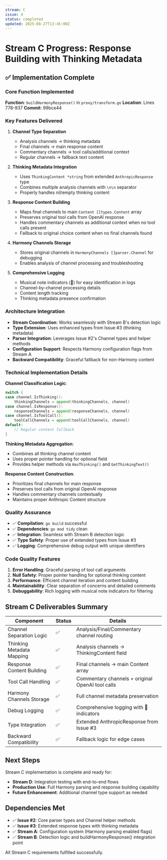 ```yaml
---
stream: C
issue: 4  
status: completed
updated: 2025-08-27T13:45:00Z
---
```


# Stream C Progress: Response Building with Thinking Metadata

## ✅ Implementation Complete

### Core Function Implemented
**Function**: `buildHarmonyResponse()` in `proxy/transform.go`
**Location**: Lines 778-937
**Commit**: 99bce44

### Key Features Delivered

1. **Channel Type Separation**
   - Analysis channels → thinking metadata
   - Final channels → main response content
   - Commentary channels → tool calls/additional context
   - Regular channels → fallback text content

2. **Thinking Metadata Integration**
   - Uses `ThinkingContent *string` from extended `AnthropicResponse` type
   - Combines multiple analysis channels with `\n\n` separator
   - Properly handles nil/empty thinking content

3. **Response Content Building**
   - Maps final channels to main `Content []types.Content` array
   - Preserves original tool calls from OpenAI response
   - Handles commentary channels as additional context when no tool calls present
   - Fallback to original choice content when no final channels found

4. **Harmony Channels Storage**
   - Stores original channels in `HarmonyChannels []parser.Channel` for debugging
   - Enables analysis of channel processing and troubleshooting

5. **Comprehensive Logging**
   - Musical note indicators (🎵) for easy identification in logs
   - Channel-by-channel processing details
   - Content length tracking
   - Thinking metadata presence confirmation

### Architecture Integration

- **Stream Coordination**: Works seamlessly with Stream B's detection logic
- **Type Extension**: Uses enhanced types from Issue #3 (thinking metadata)
- **Parser Integration**: Leverages Issue #2's Channel types and helper methods
- **Configuration Support**: Respects Harmony configuration flags from Stream A
- **Backward Compatibility**: Graceful fallback for non-Harmony content

### Technical Implementation Details

**Channel Classification Logic**:
```go
switch {
case channel.IsThinking():
    thinkingChannels = append(thinkingChannels, channel)
case channel.IsResponse():  
    responseChannels = append(responseChannels, channel)
case channel.IsToolCall():
    toolCallChannels = append(toolCallChannels, channel)
default:
    // Regular content fallback
}
```

**Thinking Metadata Aggregation**:
- Combines all thinking channel content
- Uses proper pointer handling for optional field
- Provides helper methods via `HasThinking()` and `GetThinkingText()`

**Response Content Construction**:
- Prioritizes final channels for main response
- Preserves tool calls from original OpenAI response
- Handles commentary channels contextually
- Maintains proper Anthropic Content structure

### Quality Assurance

- ✅ **Compilation**: `go build` successful
- ✅ **Dependencies**: `go mod tidy` clean
- ✅ **Integration**: Seamless with Stream B detection logic
- ✅ **Type Safety**: Proper use of extended types from Issue #3
- ✅ **Logging**: Comprehensive debug output with unique identifiers

### Code Quality Features

1. **Error Handling**: Graceful parsing of tool call arguments
2. **Null Safety**: Proper pointer handling for optional thinking content
3. **Performance**: Efficient channel iteration and content building
4. **Maintainability**: Clear separation of concerns and detailed comments
5. **Debuggability**: Rich logging with musical note indicators for filtering

## Stream C Deliverables Summary

| Component | Status | Details |
|-----------|--------|---------|
| Channel Separation Logic | ✅ | Analysis/Final/Commentary channel routing |
| Thinking Metadata Mapping | ✅ | Analysis channels → ThinkingContent field |
| Response Content Building | ✅ | Final channels → main Content array |
| Tool Call Handling | ✅ | Commentary channels + original OpenAI tool calls |
| Harmony Channels Storage | ✅ | Full channel metadata preservation |
| Debug Logging | ✅ | Comprehensive logging with 🎵 indicators |
| Type Integration | ✅ | Extended AnthropicResponse from Issue #3 |
| Backward Compatibility | ✅ | Fallback logic for edge cases |

## Next Steps

Stream C implementation is complete and ready for:
- **Stream D**: Integration testing with end-to-end flows
- **Production Use**: Full Harmony parsing and response building capability
- **Future Enhancement**: Additional channel type support as needed

## Dependencies Met

- ✅ **Issue #2**: Core parser types and Channel helper methods
- ✅ **Issue #3**: Extended response types with thinking metadata
- ✅ **Stream A**: Configuration system (Harmony parsing enabled flags)
- ✅ **Stream B**: Detection logic and buildHarmonyResponse() integration point

All Stream C requirements fulfilled successfully.